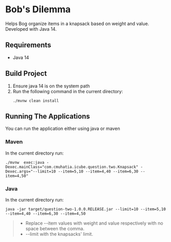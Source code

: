 # Bob's Dilemma
Helps Bog organize items in a knapsack based on weight and value. Developed with Java 14.

## Requirements
- Java 14

## Build Project
1. Ensure java 14 is on the system path
1. Run the following command in the current directory:
    ```shell script
    ./mvnw clean install
    ```
## Running The Applications
You can run the application either using java or maven
### Maven
In the current directory run:
```shell script
./mvnw  exec:java -Dexec.mainClass="com.cmuhatia.icube.question.two.Knapsack" -Dexec.args="--limit=10 --item=5,10 --item=4,40 --item=6,30 --item=4,50"
```
### Java
In the current directory run:
```shell script
java -jar target/question-two-1.0.0.RELEASE.jar --limit=10 --item=5,10 --item=4,40 --item=6,30 --item=4,50
```

> - Replace --item values with weight and value respectively with no space between the comma.
> - --limit with the knapsacks' limit.